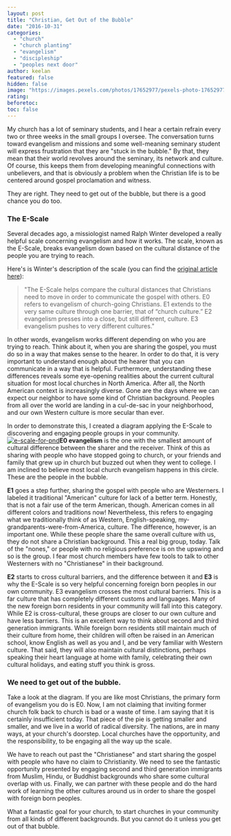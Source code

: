 ```yaml
---
layout: post
title: "Christian, Get Out of the Bubble"
date: "2016-10-31"
categories: 
  - "church"
  - "church planting"
  - "evangelism"
  - "discipleship"
  - "peoples next door"
author: keelan
featured: false
hidden: false
image: "https://images.pexels.com/photos/17652977/pexels-photo-17652977/free-photo-of-church-on-island-on-lake-bled-in-slovenia.png?auto=compress&cs=tinysrgb&w=1260&h=750&dpr=1"
rating:
beforetoc:
toc: false
---
```


My church has a lot of seminary students, and I hear a certain refrain every two or three weeks in the small groups I oversee. The conversation turns toward evangelism and missions and some well-meaning seminary student will express frustration that they are "stuck in the bubble." By that, they mean that their world revolves around the seminary, its network and culture. Of course, this keeps them from developing meaningful connections with unbelievers, and that is obviously a problem when the Christian life is to be centered around gospel proclamation and witness.

They are right. They need to get out of the bubble, but there is a good chance you do too.

### **The E-Scale**

Several decades ago, a missiologist named Ralph Winter developed a really helpful scale concerning evangelism and how it works. The scale, known as the E-Scale, breaks evangelism down based on the cultural distance of the people you are trying to reach.

Here's is Winter's description of the scale (you can find the [original article here](http://www.ijfm.org/PDFs_IJFM/19_4_PDFs/winter_koch_task.pdf)):

> "The E-Scale helps compare the cultural distances that Christians need to move in order to communicate the gospel with others. E0 refers to evangelism of church-going Christians. E1 extends to the very same culture through one barrier, that of “church culture.” E2 evangelism presses into a close, but still different, culture. E3 evangelism pushes to very different cultures."

In other words, evangelism works different depending on who you are trying to reach. Think about it, when you are sharing the gospel, you must do so in a way that makes sense to the hearer. In order to do that, it is very important to understand enough about the hearer that you can communicate in a way that is helpful. Furthermore, understanding these differences reveals some eye-opening realities about the current cultural situation for most local churches in North America. After all, the North American context is increasingly diverse. Gone are the days where we can expect our neighbor to have some kind of Christian background. Peoples from all over the world are landing in a cul-de-sac in your neighborhood, and our own Western culture is more secular than ever.

In order to demonstrate this, I created a diagram applying the E-Scale to discovering and engaging people groups in your community.[![e-scale-for-pnd](images/E-Scale-for-PND-1024x768.png)](https://keelancook.files.wordpress.com/2020/08/fe1ad-e-scale-for-pnd-e1477923495974.png)**E0 evangelism** is the one with the smallest amount of cultural difference between the sharer and the receiver. Think of this as sharing with people who have stopped going to church, or your friends and family that grew up in church but buzzed out when they went to college. I am inclined to believe most local church evangelism happens in this circle. These are the people in the bubble.

**E1** goes a step further, sharing the gospel with people who are Westerners. I labeled it traditional "American" culture for lack of a better term. Honestly, that is not a fair use of the term American, though. American comes in all different colors and traditions now! Nevertheless, this refers to engaging what we traditionally think of as Western, English-speaking, my-grandparents-were-from-America, culture. The difference, however, is an important one. While these people share the same overall culture with us, they do not share a Christian background. This a real big group, today. Talk of the "nones," or people with no religious preference is on the upswing and so is the group. I fear most church members have few tools to talk to other Westerners with no "Christianese" in their background.

**E2** starts to cross cultural barriers, and the difference between it and **E3** is why the E-Scale is so very helpful concerning foreign born peoples in our own community. E3 evangelism crosses the most cultural barriers. This is a far culture that has completely different customs and languages. Many of the new foreign born residents in your community will fall into this category. While E2 is cross-cultural, these groups are closer to our own culture and have less barriers. This is an excellent way to think about second and third generation immigrants. While foreign born residents still maintain much of their culture from home, their children will often be raised in an American school, know English as well as you and I, and be very familiar with Western culture. That said, they will also maintain cultural distinctions, perhaps speaking their heart language at home with family, celebrating their own cultural holidays, and eating stuff you think is gross.

### **We need to get out of the bubble.**

Take a look at the diagram. If you are like most Christians, the primary form of evangelism you do is E0. Now, I am not claiming that inviting former church folk back to church is bad or a waste of time. I am saying that it is certainly insufficient today. That piece of the pie is getting smaller and smaller, and we live in a world of radical diversity. The nations, are in many ways, at your church's doorstep. Local churches have the opportunity, and the responsibility, to be engaging all the way up the scale.

We have to reach out past the "Christianese" and start sharing the gospel with people who have no claim to Christianity. We need to see the fantastic opportunity presented by engaging second and third generation immigrants from Muslim, Hindu, or Buddhist backgrounds who share some cultural overlap with us. Finally, we can partner with these people and do the hard work of learning the other cultures around us in order to share the gospel with foreign born peoples.

What a fantastic goal for your church, to start churches in your community from all kinds of different backgrounds. But you cannot do it unless you get out of that bubble.
